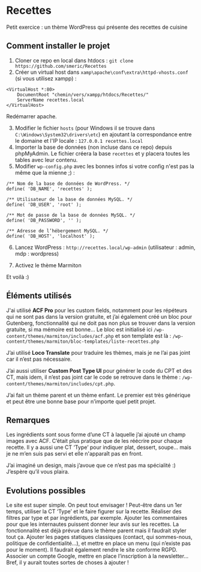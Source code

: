 # Recettes
Petit exercice : un thème WordPress qui présente des recettes de cuisine
## Comment installer le projet
1. Cloner ce repo en local dans htdocs :
``git clone https://github.com/smeric/Recettes``
2. Créer un virtual host dans ``xamp\apache\conf\extra\httpd-vhosts.conf`` (si vous utilisez xampp) :
```
<VirtualHost *:80>
    DocumentRoot "chemin/vers/xampp/htdocs/Recettes/"
    ServerName recettes.local
</VirtualHost>
```
Redémarrer apache.

3. Modifier le fichier ``hosts`` (pour Windows il se trouve dans ``C:\Windows\System32\drivers\etc``) en ajoutant la correspondance entre le domaine et l'IP locale : ``127.0.0.1 recettes.local``
4. Importer la base de données (non incluse dans ce repo) depuis phpMyAdmin. Le fichier créera la base ``recettes`` et y placera toutes les tables avec leur contenu.
5. Modifier ``wp-config.php`` avec les bonnes infos si votre config n'est pas la même que la mienne ;) :
```
/** Nom de la base de données de WordPress. */
define( 'DB_NAME', 'recettes' );

/** Utilisateur de la base de données MySQL. */
define( 'DB_USER', 'root' );

/** Mot de passe de la base de données MySQL. */
define( 'DB_PASSWORD', '' );

/** Adresse de l’hébergement MySQL. */
define( 'DB_HOST', 'localhost' );
```

6. Lancez WordPress : ``http://recettes.local/wp-admin`` (utilisateur : admin, mdp : wordpress)

8. Activez le thème Marmiton

Et voilà :)
## Éléments utilisés
J'ai utilisé **ACF Pro** pour les custom fields, notamment pour les répéteurs qui ne sont pas dans la version gratuite, et j’ai également créé un bloc pour Gutenberg, fonctionnalité qui ne doit pas non plus se trouver dans la version gratuite, si ma mémoire est bonne… Le bloc est initialisé ici ``/wp-content/themes/marmiton/includes/acf.php`` et son template est là : ``/wp-content/themes/marmiton/bloc-templates/liste-recettes.php``

J’ai utilisé **Loco Translate** pour traduire les thèmes, mais je ne l’ai pas joint car il n’est pas nécessaire.

J’ai aussi utiliser **Custom Post Type UI** pour générer le code du CPT et des CT, mais idem, il n’est pas joint car le code se retrouve dans le thème : ``/wp-content/themes/marmiton/includes/cpt.php``. 

J’ai fait un thème parent et un thème enfant. Le premier est très générique et peut être une bonne base pour n’importe quel petit projet.
## Remarques
Les ingrédients sont sous forme d’une CT à laquelle j’ai ajouté un champ images avec ACF. C’était plus pratique que de les réécrire pour chaque recette. Il y a aussi une CT ‘Type’ pour indiquer plat, dessert, soupe… mais je ne m’en suis pas servi et elle n'apparaît pas en front.

J’ai imaginé un design, mais j’avoue que ce n’est pas ma spécialité :) J’espère qu’il vous plaira.
## Evolutions possibles
Le site est super simple. On peut tout envisager ! Peut-être dans un 1er temps, utiliser la CT ‘Type’ et le faire figurer sur la recette. Réaliser des filtres par type et par ingrédients, par exemple. Ajouter les commentaires pour que les internautes puissent donner leur avis sur les recettes. La fonctionnalité est déjà prévue dans le thème parent mais il faudrait styler tout ça. Ajouter les pages statiques classiques (contact, qui sommes-nous, politique de confidentialité…), et mettre en place un menu (qui n’existe pas pour le moment). Il faudrait également rendre le site conforme RGPD. Associer un compte Google, mettre en place l’inscription à la newsletter… Bref, il y aurait toutes sortes de choses à ajouter !
